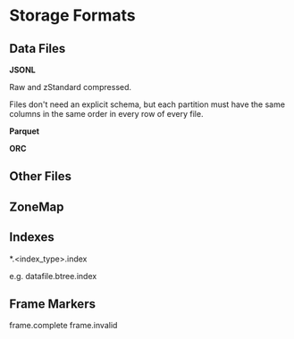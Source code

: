 # Storage Formats

## Data Files

**JSONL**

Raw and zStandard compressed.

Files don't need an explicit schema, but each partition must have the same columns
in the same order in every row of every file.

**Parquet**

**ORC**

## Other Files

## ZoneMap

## Indexes

*.<index_type>.index

e.g.
datafile.btree.index

## Frame Markers

frame.complete
frame.invalid